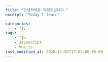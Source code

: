 ```yaml
---
title: "안녕하세요 박정도입니다."
excerpt: "Today I learn"

categories:
    - TIL
tags:
    - TIL
    - Javascript
    - Vue.js
last_modified_at: 2020-11-02T17:52:00-05:00
---
```

